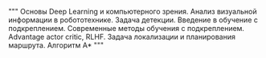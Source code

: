 """
Основы Deep Learning и компьютерного зрения. Анализ визуальной информации в робототехнике. Задача детекции. Введение в обучение с подкреплением. Современные методы обучения с подкреплением. Advantage actor critic, RLHF. Задача локализации и планирования маршрута. Алгоритм A*
"""
